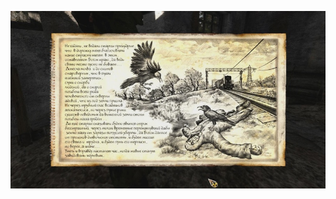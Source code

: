 ![Image alt](https://github.com/BanderlogCumberbatch/sunoasiss/raw/gh-pages/1651836454153841842.png)
